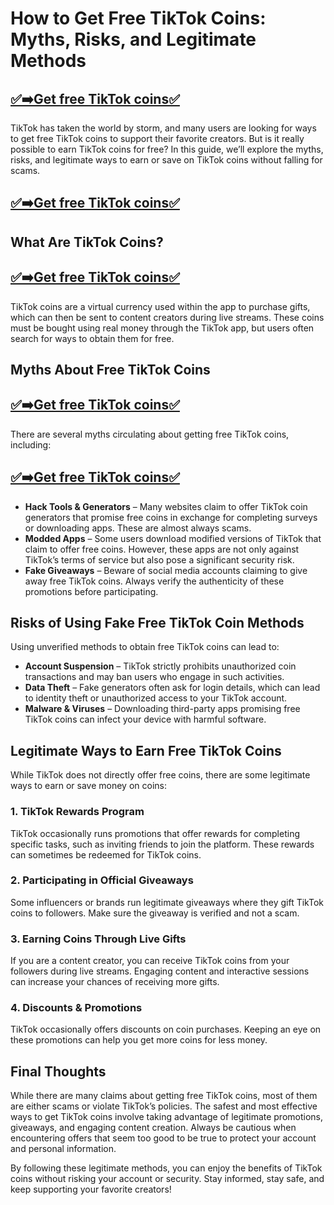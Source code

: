 # How to Get Free TikTok Coins: Myths, Risks, and Legitimate Methods

## [✅➡️Get free TikTok coins✅](https://sbsabuj.com/sb/tikk/)

TikTok has taken the world by storm, and many users are looking for ways to get free TikTok coins to support their favorite creators. But is it really possible to earn TikTok coins for free? In this guide, we’ll explore the myths, risks, and legitimate ways to earn or save on TikTok coins without falling for scams.

## [✅➡️Get free TikTok coins✅](https://sbsabuj.com/sb/tikk/)

## What Are TikTok Coins?

## [✅➡️Get free TikTok coins✅](https://sbsabuj.com/sb/tikk/)

TikTok coins are a virtual currency used within the app to purchase gifts, which can then be sent to content creators during live streams. These coins must be bought using real money through the TikTok app, but users often search for ways to obtain them for free.

## Myths About Free TikTok Coins
## [✅➡️Get free TikTok coins✅](https://sbsabuj.com/sb/tikk/)
There are several myths circulating about getting free TikTok coins, including:
## [✅➡️Get free TikTok coins✅](https://sbsabuj.com/sb/tikk/)

- **Hack Tools & Generators** – Many websites claim to offer TikTok coin generators that promise free coins in exchange for completing surveys or downloading apps. These are almost always scams.
- **Modded Apps** – Some users download modified versions of TikTok that claim to offer free coins. However, these apps are not only against TikTok’s terms of service but also pose a significant security risk.
- **Fake Giveaways** – Beware of social media accounts claiming to give away free TikTok coins. Always verify the authenticity of these promotions before participating.

## Risks of Using Fake Free TikTok Coin Methods

Using unverified methods to obtain free TikTok coins can lead to:
- **Account Suspension** – TikTok strictly prohibits unauthorized coin transactions and may ban users who engage in such activities.
- **Data Theft** – Fake generators often ask for login details, which can lead to identity theft or unauthorized access to your TikTok account.
- **Malware & Viruses** – Downloading third-party apps promising free TikTok coins can infect your device with harmful software.

## Legitimate Ways to Earn Free TikTok Coins

While TikTok does not directly offer free coins, there are some legitimate ways to earn or save money on coins:

### 1. **TikTok Rewards Program**
TikTok occasionally runs promotions that offer rewards for completing specific tasks, such as inviting friends to join the platform. These rewards can sometimes be redeemed for TikTok coins.

### 2. **Participating in Official Giveaways**
Some influencers or brands run legitimate giveaways where they gift TikTok coins to followers. Make sure the giveaway is verified and not a scam.

### 3. **Earning Coins Through Live Gifts**
If you are a content creator, you can receive TikTok coins from your followers during live streams. Engaging content and interactive sessions can increase your chances of receiving more gifts.

### 4. **Discounts & Promotions**
TikTok occasionally offers discounts on coin purchases. Keeping an eye on these promotions can help you get more coins for less money.

## Final Thoughts

While there are many claims about getting free TikTok coins, most of them are either scams or violate TikTok’s policies. The safest and most effective ways to get TikTok coins involve taking advantage of legitimate promotions, giveaways, and engaging content creation. Always be cautious when encountering offers that seem too good to be true to protect your account and personal information.

By following these legitimate methods, you can enjoy the benefits of TikTok coins without risking your account or security. Stay informed, stay safe, and keep supporting your favorite creators!

